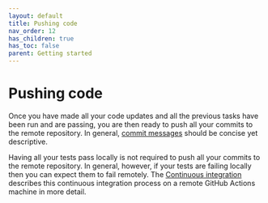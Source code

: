 ```yaml
---
layout: default
title: Pushing code
nav_order: 12
has_children: true
has_toc: false
parent: Getting started
---
```


# Pushing code

Once you have made all your code updates and all the previous tasks have been run and are passing, you are then ready to push all your commits to the remote repository. In general, [commit messages](https://gist.github.com/robertpainsi/b632364184e70900af4ab688decf6f53) should be concise yet descriptive.

Having all your tests pass locally is not required to push all your commits to the remote repository. In general, however, if your tests are failing locally then you can expect them to fail remotely. The [Continuous integration](../continuous_integration/continuous_integration.md) describes this continuous integration process on a remote GitHub Actions machine in more detail.